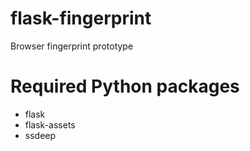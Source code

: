 flask-fingerprint
==============
Browser fingerprint prototype

# Required Python packages
* flask
* flask-assets
* ssdeep